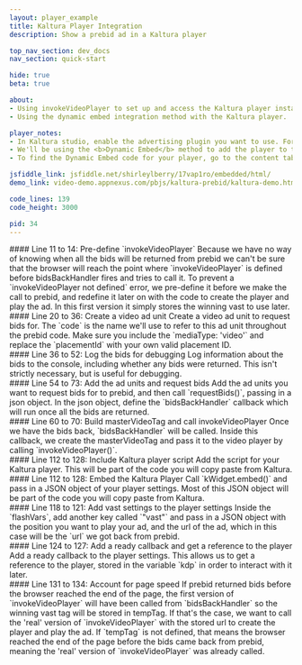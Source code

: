 ```yaml
---
layout: player_example
title: Kaltura Player Integration
description: Show a prebid ad in a Kaltura player

top_nav_section: dev_docs
nav_section: quick-start

hide: true
beta: true

about:
- Using invokeVideoPlayer to set up and access the Kaltura player instance.
- Using the dynamic embed integration method with the Kaltura player.

player_notes:
- In Kaltura studio, enable the advertising plugin you want to use. For this demo we'll be using the VAST 3.0 plugin.
- We'll be using the <b>Dynamic Embed</b> method to add the player to the page. We need to customize the player on the page, so the auto embed method will not work.
- To find the Dynamic Embed code for your player, go to the content tab and select the 'Preview and Embed' action. Click 'Show Advanced Options' to see more embedding options, and select 'Dynamic Embed' from the dropdown menu.

jsfiddle_link: jsfiddle.net/shirleylberry/17vap1ro/embedded/html/
demo_link: video-demo.appnexus.com/pbjs/kaltura-prebid/kaltura-demo.html

code_lines: 139
code_height: 3000

pid: 34
---
```

<div markdown="1" style="top:150px" class="pl-doc-entry">
#### Line 11 to 14: Pre-define `invokeVideoPlayer`
Because we have no way of knowing when all the bids will be returned from prebid we can't be sure that the browser will reach the point where `invokeVideoPlayer` is defined before bidsBackHandler fires and tries to call it. To prevent a `invokeVideoPlayer not defined` error, we pre-define it before we make the call to prebid, and redefine it later on with the code to create the player and play the ad. In this first version it simply stores the winning vast to use later.
</div>

<div markdown="1" style="top:550px" class="pl-doc-entry">
#### Line 20 to 36: Create a video ad unit
Create a video ad unit to request bids for. The `code` is the name we'll use to refer to this ad unit throughout the prebid code. Make sure you include the `mediaType: 'video'` and replace the `placementId` with your own valid placement ID.
</div>

<div markdown="1" style="top:900px" class="pl-doc-entry">
#### Line 36 to 52: Log the bids for debugging
Log information about the bids to the console, including whether any bids were returned. This isn't strictly necessary, but is useful for debugging.
</div>

<div markdown="1" style="top:1200px" class="pl-doc-entry">
#### Line 54 to 73: Add the ad units and request bids
Add the ad units you want to request bids for to prebid, and then call `requestBids()`, passing in a json object. In the json object, define the `bidsBackHandler` callback which will run once all the bids are returned.
</div>

<div markdown="1" style="top:1400px" class="pl-doc-entry">
#### Line 60 to 70: Build masterVideoTag and call invokeVideoPlayer
Once we have the bids back, `bidsBackHandler` will be called. Inside this callback, we create the masterVideoTag and pass it to the video player by calling `invokeVideoPlayer()`.
</div>

<div markdown="1" style="top:2250px" class="pl-doc-entry">
#### Line 112 to 128: Include Kaltura player script
Add the script for your Kaltura player. This will be part of the code you will copy paste from Kaltura.
</div>

<div markdown="1" style="top:2375px" class="pl-doc-entry">
#### Line 112 to 128: Embed the Kaltura Player
Call `kWidget.embed()` and pass in a JSON object of your player settings. Most of this JSON object will be part of the code you will copy paste from Kaltura.
</div>

<div markdown="1" style="top:2475px" class="pl-doc-entry">
#### Line 118 to 121: Add vast settings to the player settings
Inside the `flashVars`, add another key called `"vast"` and pass in a JSON object with the position you want to play your ad, and the url of the ad, which in this case will be the `url` we got back from prebid.
</div>

<div markdown="1" style="top:2625px" class="pl-doc-entry">
#### Line 124 to 127: Add a ready callback and get a reference to the player
Add a ready callback to the player settings. This allows us to get a reference to the player, stored in the variable `kdp` in order to interact with it later.
</div>

<div markdown="1" style="top:2750px" class="pl-doc-entry">
#### Line 131 to 134: Account for page speed
If prebid returned bids before the browser reached the end of the page, the first version of `invokeVideoPlayer` will have been called from `bidsBackHandler` so the winning vast tag will be stored in tempTag. If that's the case, we want to call the 'real' version of `invokeVideoPlayer` with the stored url to create the player and play the ad. If `tempTag` is not defined, that means the browser reached the end of the page before the bids came back from prebid, meaning the 'real' version of `invokeVideoPlayer` was already called.
</div>

